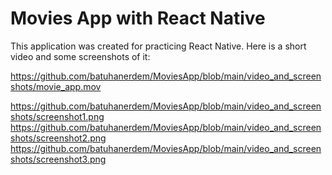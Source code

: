 # Movies App with React Native

This application was created for practicing React Native. Here is a short video and some screenshots of it:

https://github.com/batuhanerdem/MoviesApp/blob/main/video_and_screenshots/movie_app.mov

https://github.com/batuhanerdem/MoviesApp/blob/main/video_and_screenshots/screenshot1.png
https://github.com/batuhanerdem/MoviesApp/blob/main/video_and_screenshots/screenshot2.png
https://github.com/batuhanerdem/MoviesApp/blob/main/video_and_screenshots/screenshot3.png
